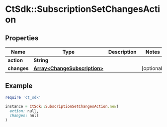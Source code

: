 # CtSdk::SubscriptionSetChangesAction

## Properties

| Name | Type | Description | Notes |
| ---- | ---- | ----------- | ----- |
| **action** | **String** |  |  |
| **changes** | [**Array&lt;ChangeSubscription&gt;**](ChangeSubscription.md) |  | [optional] |

## Example

```ruby
require 'ct_sdk'

instance = CtSdk::SubscriptionSetChangesAction.new(
  action: null,
  changes: null
)
```

